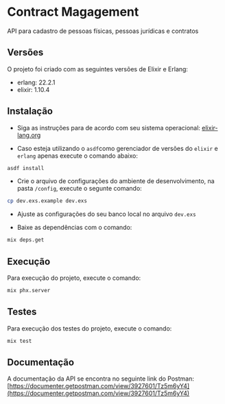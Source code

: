 # Contract Magagement

API para cadastro de pessoas físicas, pessoas jurídicas e contratos

## Versões

O projeto foi criado com as seguintes versões de Elixir e Erlang:

- erlang: 22.2.1
- elixir: 1.10.4

## Instalação

- Siga as instruções para de acordo com seu sistema operacional: [elixir-lang.org](https://elixir-lang.org/install.html)

- Caso esteja utilizando o `asdf`como gerenciador de versões do `elixir` e `erlang` apenas execute o comando abaixo:

```sh
asdf install
```

- Crie o arquivo de configurações do ambiente de desenvolvimento, na pasta `/config`, execute o segunte comando:

```sh
cp dev.exs.example dev.exs 
```

- Ajuste as configurações do seu banco local no arquivo `dev.exs`

- Baixe as dependências com o comando:

```sh
mix deps.get
```

## Execução

Para execução do projeto, execute o comando:

```sh
mix phx.server
```

## Testes

Para execução dos testes do projeto, execute o comando:

```sh
mix test
```

## Documentação

A documentação da API se encontra no seguinte link do Postman:
[https://documenter.getpostman.com/view/3927601/Tz5m6yY4](https://documenter.getpostman.com/view/3927601/Tz5m6yY4)
